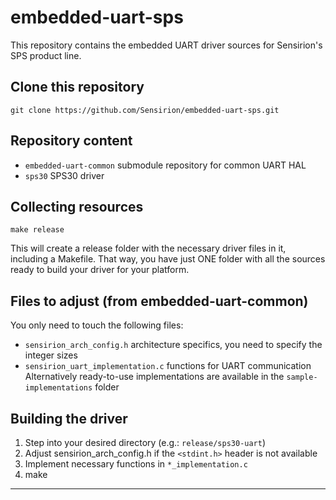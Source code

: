 # embedded-uart-sps
This repository contains the embedded UART driver sources for Sensirion's
SPS product line.

## Clone this repository
```
git clone https://github.com/Sensirion/embedded-uart-sps.git
```

## Repository content
* `embedded-uart-common` submodule repository for common UART HAL
* `sps30` SPS30 driver

## Collecting resources
```
make release
```
This will create a release folder
with the necessary driver files in it, including a Makefile. That way, you have
just ONE folder with all the sources ready to build your driver for your
platform.

## Files to adjust (from embedded-uart-common)
You only need to touch the following files:

* `sensirion_arch_config.h` architecture specifics, you need to specify the
  integer sizes
* `sensirion_uart_implementation.c` functions for UART communication
  Alternatively ready-to-use implementations are available in the
  `sample-implementations` folder

## Building the driver
1. Step into your desired directory (e.g.: `release/sps30-uart`)
2. Adjust sensirion\_arch\_config.h if the `<stdint.h>` header is not available
3. Implement necessary functions in `*_implementation.c`
4. make

---
